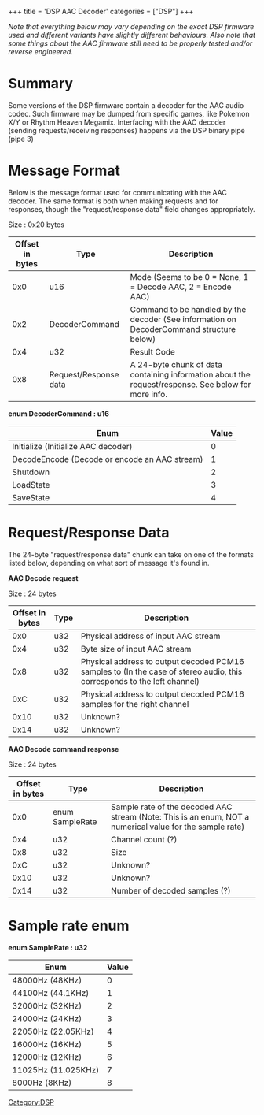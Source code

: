 +++
title = 'DSP AAC Decoder'
categories = ["DSP"]
+++

*Note that everything below may vary depending on the exact DSP firmware used and different variants have slightly different behaviours.*
*Also note that some things about the AAC firmware still need to be properly tested and/or reverse engineered.*

# Summary

Some versions of the DSP firmware contain a decoder for the AAC audio codec. Such firmware may be dumped from specific games, like Pokemon X/Y or Rhythm Heaven Megamix. Interfacing with the AAC decoder (sending requests/receiving responses) happens via the DSP binary pipe (pipe 3)

# Message Format

Below is the message format used for communicating with the AAC decoder. The same format is both when making requests and for responses, though the "request/response data" field changes appropriately.

Size : 0x20 bytes

| Offset in bytes | Type | Description |
|----|----|----|
| 0x0 | u16 | Mode (Seems to be 0 = None, 1 = Decode AAC, 2 = Encode AAC) |
| 0x2 | DecoderCommand | Command to be handled by the decoder (See information on DecoderCommand structure below) |
| 0x4 | u32 | Result Code |
| 0x8 | Request/Response data | A 24-byte chunk of data containing information about the request/response. See below for more info. |

**enum DecoderCommand : u16**

| Enum                                          | Value |
|-----------------------------------------------|-------|
| Initialize (Initialize AAC decoder)           | 0     |
| DecodeEncode (Decode or encode an AAC stream) | 1     |
| Shutdown                                      | 2     |
| LoadState                                     | 3     |
| SaveState                                     | 4     |

# Request/Response Data

The 24-byte "request/response data" chunk can take on one of the formats listed below, depending on what sort of message it's found in.

**AAC Decode request**

Size : 24 bytes

| Offset in bytes | Type | Description |
|----|----|----|
| 0x0 | u32 | Physical address of input AAC stream |
| 0x4 | u32 | Byte size of input AAC stream |
| 0x8 | u32 | Physical address to output decoded PCM16 samples to (In the case of stereo audio, this corresponds to the left channel) |
| 0xC | u32 | Physical address to output decoded PCM16 samples for the right channel |
| 0x10 | u32 | Unknown? |
| 0x14 | u32 | Unknown? |

**AAC Decode command response**

Size : 24 bytes

| Offset in bytes | Type | Description |
|----|----|----|
| 0x0 | enum SampleRate | Sample rate of the decoded AAC stream (Note: This is an enum, NOT a numerical value for the sample rate) |
| 0x4 | u32 | Channel count (?) |
| 0x8 | u32 | Size |
| 0xC | u32 | Unknown? |
| 0x10 | u32 | Unknown? |
| 0x14 | u32 | Number of decoded samples (?) |

# Sample rate enum

**enum SampleRate : u32**

| Enum                | Value |
|---------------------|-------|
| 48000Hz (48KHz)     | 0     |
| 44100Hz (44.1KHz)   | 1     |
| 32000Hz (32KHz)     | 2     |
| 24000Hz (24KHz)     | 3     |
| 22050Hz (22.05KHz)  | 4     |
| 16000Hz (16KHz)     | 5     |
| 12000Hz (12KHz)     | 6     |
| 11025Hz (11.025KHz) | 7     |
| 8000Hz (8KHz)       | 8     |

[Category:DSP](Category:DSP "wikilink")
